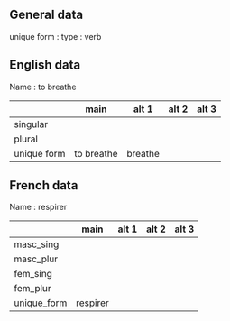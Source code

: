 ## General data

unique form :
type : verb

## English data

Name : to breathe

|             |    main    |  alt 1  | alt 2 | alt 3 |
| :---------- | :--------: | :-----: | :---: | ----- |
| singular    |            |         |       |       |
| plural      |            |         |       |       |
| unique form | to breathe | breathe |       |       |

## French data

Name : respirer

|             |   main   | alt 1 | alt 2 | alt 3 |
| :---------- | :------: | :---: | :---: | :---: |
| masc_sing   |          |       |       |       |
| masc_plur   |          |       |       |       |
| fem_sing    |          |       |       |       |
| fem_plur    |          |       |       |       |
| unique_form | respirer |       |       |       |


